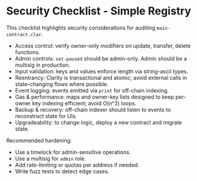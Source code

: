 # Security Checklist - Simple Registry

This checklist highlights security considerations for auditing `main-contract.clar`.

- Access control: verify owner-only modifiers on update, transfer, delete functions.
- Admin controls: `set-paused` should be admin-only. Admin should be a multisig in production.
- Input validation: keys and values enforce length via string-ascii types.
- Reentrancy: Clarity is transactional and atomic; avoid external calls in state-changing flows where possible.
- Event logging: events emitted via `print` for off-chain indexing.
- Gas & performance: maps and owner-key lists designed to keep per-owner key indexing efficient; avoid O(n^2) loops.
- Backup & recovery: off-chain indexer should listen to events to reconstruct state for UIs.
- Upgradeability: to change logic, deploy a new contract and migrate state.

Recommended hardening:
- Use a timelock for admin-sensitive operations.
- Use a multisig for `admin` role.
- Add rate-limiting or quotas per address if needed.
- Write fuzz tests to detect edge cases.
